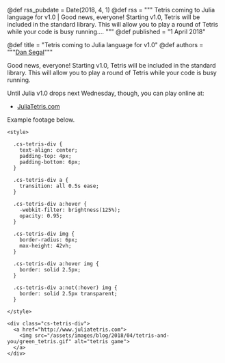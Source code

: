 @def rss_pubdate = Date(2018, 4, 1)
@def rss = """ Tetris coming to Julia language for v1.0 | Good news, everyone! Starting v1.0, Tetris will be included in the standard library. This will allow you to play a round of Tetris while your code is busy running.... """
@def published = "1 April 2018"

@def title = "Tetris coming to Julia language for v1.0"
@def authors = """<a href="https://github.com/djsegal">Dan Segal</a>"""

Good news, everyone! Starting v1.0, Tetris will be included in the standard library. This will allow you to play a round of Tetris while your code is busy running.

Until Julia v1.0 drops next Wednesday, though, you can play online at:

+ [JuliaTetris.com](http://www.juliatetris.com)

Example footage below.

~~~
<style>

  .cs-tetris-div {
    text-align: center;
    padding-top: 4px;
    padding-bottom: 6px;
  }

  .cs-tetris-div a {
    transition: all 0.5s ease;
  }

  .cs-tetris-div a:hover {
    -webkit-filter: brightness(125%);
    opacity: 0.95;
  }

  .cs-tetris-div img {
    border-radius: 6px;
    max-height: 42vh;
  }

  .cs-tetris-div a:hover img {
    border: solid 2.5px;
  }

  .cs-tetris-div a:not(:hover) img {
    border: solid 2.5px transparent;
  }

</style>

<div class="cs-tetris-div">
  <a href="http://www.juliatetris.com">
    <img src="/assets/images/blog/2018/04/tetris-and-you/green_tetris.gif" alt="tetris game">
  </a>
</div>
~~~

